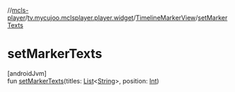 //[mcls-player](../../../index.md)/[tv.mycujoo.mclsplayer.player.widget](../index.md)/[TimelineMarkerView](index.md)/[setMarkerTexts](set-marker-texts.md)

# setMarkerTexts

[androidJvm]\
fun [setMarkerTexts](set-marker-texts.md)(titles: [List](https://kotlinlang.org/api/latest/jvm/stdlib/kotlin.collections/-list/index.html)&lt;[String](https://kotlinlang.org/api/latest/jvm/stdlib/kotlin/-string/index.html)&gt;, position: [Int](https://kotlinlang.org/api/latest/jvm/stdlib/kotlin/-int/index.html))

